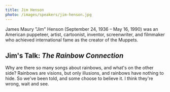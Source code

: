 ```yaml
---
title: Jim Henson
photo: /images/speakers/jim-henson.jpg
---
```

James Maury "Jim" Henson (September 24, 1936 – May 16, 1990) was an American puppeteer, artist, cartoonist, inventor, screenwriter, and filmmaker who achieved international fame as the creator of the Muppets.

<!--more-->

## Jim's Talk: *The Rainbow Connection*

Why are there so many songs about rainbows, and what's on the other side? Rainbows are visions, but only illusions, and rainbows have nothing to hide. So we've been told, and some choose to believe it. I think they're wrong, wait and see.
